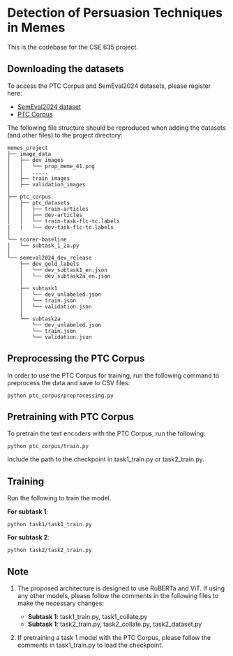 # Detection of Persuasion Techniques in Memes
This is the codebase for the CSE 635 project. 

## Downloading the datasets
To access the PTC Corpus and SemEval2024 datasets, please register here:

* [SemEval2024 dataset](https://propaganda.math.unipd.it/semeval2024task4/) 
* [PTC Corpus](https://propaganda.math.unipd.it/ptc/)

The following file structure should be reproduced when adding the datasets (and other files) to the project directory:

```
memes_project
├── image_data
│   ├── dev_images
│   │   └── prop_meme_41.png
│   │   .....
│   ├── train_images
│   ├── validation_images
│
├── ptc_corpus
│   ├── ptc_datasets
│   │   ├── train-articles
│   │   ├── dev-articles
│   │   └── train-task-flc-tc.labels
|   |   └── dev-task-flc-tc.labels
│
└── scorer-baseline
│   └── subtask_1_2a.py
│
└── semeval2024_dev_release
    ├── dev_gold_labels
    │   └── dev_subtask1_en.json
    │   └── dev_subtask2a_en.json
    │
    ├── subtask1
    │   └── dev_unlabeled.json
    │   └── train.json
    │   └── validation.json
    │
    └── subtask2a
        └── dev_unlabeled.json
        └── train.json
        └── validation.json
```

## Preprocessing the PTC Corpus
In order to use the PTC Corpus for training, run the following command to preprocess the data and save to CSV files:

```
python ptc_corpus/preprocessing.py
```

## Pretraining with PTC Corpus
To pretrain the text encoders with the PTC Corpus, run the following:

```
python ptc_corpus/train.py
```

Include the path to the checkpoint in task1_train.py or task2_train.py.

## Training
Run the following to train the model.

**For subtask 1**:
```
python task1/task1_train.py
```


**For subtask 2**:
```
python task2/task2_train.py
```

## Note
1. The proposed architecture is designed to use RoBERTa and ViT. If using any other models, please follow the comments in the following files to make the necessary changes:

    - **Subtask 1**: task1_train.py, task1_collate.py
    - **Subtask 1**: task2_train.py, task2_collate.py, task2_dataset.py
      
2. If pretraining a task 1 model with the PTC Corpus, please follow the comments in task1_train.py to load the checkpoint.
